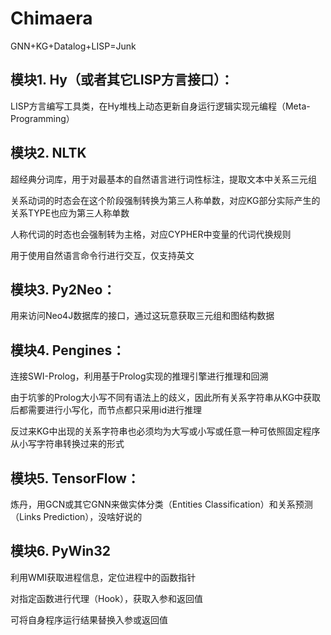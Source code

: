 # Chimaera
GNN+KG+Datalog+LISP=Junk

## 模块1. Hy（或者其它LISP方言接口）：
LISP方言编写工具类，在Hy堆栈上动态更新自身运行逻辑实现元编程（Meta-Programming）

## 模块2. NLTK
超经典分词库，用于对最基本的自然语言进行词性标注，提取文本中关系三元组

关系动词的时态会在这个阶段强制转换为第三人称单数，对应KG部分实际产生的关系TYPE也应为第三人称单数

人称代词的时态也会强制转为主格，对应CYPHER中变量的代词代换规则

用于使用自然语言命令行进行交互，仅支持英文

## 模块3. Py2Neo：
用来访问Neo4J数据库的接口，通过这玩意获取三元组和图结构数据

## 模块4. Pengines：
连接SWI-Prolog，利用基于Prolog实现的推理引擎进行推理和回溯

由于坑爹的Prolog大小写不同有语法上的歧义，因此所有关系字符串从KG中获取后都需要进行小写化，而节点都只采用id进行推理

反过来KG中出现的关系字符串也必须均为大写或小写或任意一种可依照固定程序从小写字符串转换过来的形式

## 模块5. TensorFlow：
炼丹，用GCN或其它GNN来做实体分类（Entities Classification）和关系预测（Links Prediction），没啥好说的

## 模块6. PyWin32
利用WMI获取进程信息，定位进程中的函数指针

对指定函数进行代理（Hook），获取入参和返回值

可将自身程序运行结果替换入参或返回值